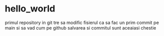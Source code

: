 # hello_world
primul repository in git
tre sa modific fisierul ca sa fac un prim commit pe main si sa vad cum pe github salvarea si commitul sunt aceaiasi chestie
